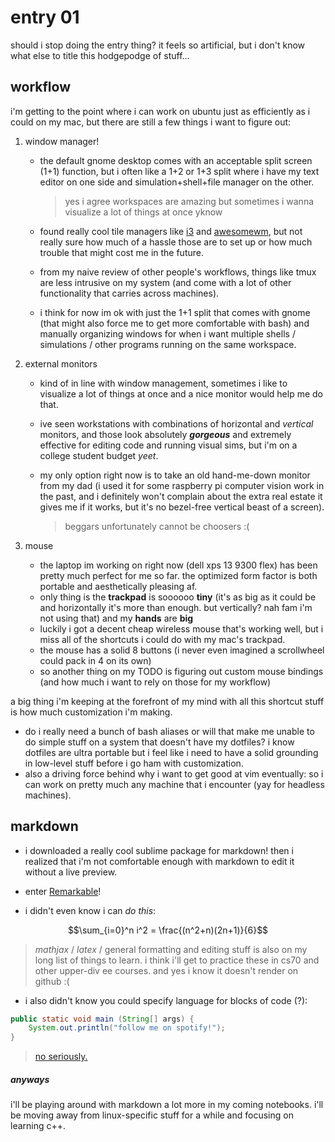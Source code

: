 # entry 01
should i stop doing the entry thing? it feels so artificial, but i don't know what else to title this hodgepodge of stuff...

## workflow

i'm getting to the point where i can work on ubuntu just as efficiently as i could on my mac, but there are still a few things i want to figure out:

1. window manager!
	- the default gnome desktop comes with an acceptable split screen (1+1) function, but i often like a 1+2 or 1+3 split where i have my text editor on one side and simulation+shell+file manager on the other.
	
		> yes i agree workspaces are amazing but sometimes i wanna visualize a lot of things at once yknow
		
	- found really cool tile managers like [i3](https://i3wm.org/) and [awesomewm](https://awesomewm.org/), but not really sure how much of a hassle those are to set up or how much trouble that might cost me in the future.
	- from my naive review of other people's workflows, things like tmux are less intrusive on my system (and come with a lot of other functionality that carries across machines).
	- i think for now im ok with just the 1+1 split that comes with gnome (that might also force me to get more comfortable with bash) and manually organizing windows for when i want multiple shells / simulations / other programs running on the same workspace.

2. external monitors
	- kind of in line with window management, sometimes i like to visualize a lot of things at once and a nice monitor would help me do that.
	- ive seen workstations with combinations of horizontal and *vertical* monitors, and those look absolutely ***gorgeous*** and extremely effective for editing code and running visual sims, but i'm on a college student budget *yeet*.
	- my only option right now is to take an old hand-me-down monitor from my dad (i used it for some raspberry pi computer vision work in the past, and i definitely won't complain about the extra real estate it gives me if it works, but it's no bezel-free vertical beast of a screen).
	
		> beggars unfortunately cannot be choosers :(

3. mouse
	- the laptop im working on right now (dell xps 13 9300 flex) has been pretty much perfect for me so far. the optimized form factor is both portable and aesthetically pleasing af.
	- only thing is the **trackpad** is soooooo **tiny** (it's as big as it could be and horizontally it's more than enough. but vertically? nah fam i'm not using that) and my **hands** are **big**
	- luckily i got a decent cheap wireless mouse that's working well, but i miss all of the shortcuts i could do with my mac's trackpad.
	- the mouse has a solid 8 buttons (i never even imagined a scrollwheel could pack in 4 on its own)
	- so another thing on my TODO is figuring out custom mouse bindings (and how much i want to rely on those for my workflow)
	
a big thing i'm keeping at the forefront of my mind with all this shortcut stuff is how much customization i'm making. 
	
- do i really need a bunch of bash aliases or will that make me unable to do simple stuff on a system that doesn't have my dotfiles? i know dotfiles are ultra portable but i feel like i need to have a solid grounding in low-level stuff before i go ham with customization. 
- also a driving force behind why i want to get good at vim eventually: so i can work on pretty much any machine that i encounter (yay for headless machines).

## markdown

- i downloaded a really cool sublime package for markdown! then i realized that i'm not comfortable enough with markdown to edit it without a live preview.

- enter [Remarkable](http://remarkableapp.github.io)! 

- i didn't even know i can *do this*:

$$\sum_{i=0}^n i^2 = \frac{(n^2+n)(2n+1)}{6}$$

> *mathjax* / *latex* / general formatting and editing stuff is also on my long list of things to learn. i think i'll get to practice these in cs70 and other upper-div ee courses. and yes i know it doesn't render on github :(

- i also didn't know you could specify language for blocks of code (?):

~~~java
public static void main (String[] args) {
	System.out.println("follow me on spotify!");
}
~~~

> [no seriously.](https://open.spotify.com/user/tedfoodlin?si=7vzaCUWrQo2qKa2cjrhTXQ)

##### *anyways* 

i'll be playing around with markdown a lot more in my coming notebooks. i'll be moving away from linux-specific stuff for a while and focusing on learning c++. 
